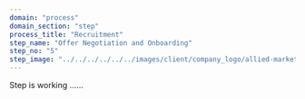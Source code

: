 ```yaml
---
domain: "process"
domain_section: "step"
process_title: "Recruitment"
step_name: "Offer Negotiation and Onboarding"
step_no: "5"
step_image: "../../../../../../images/client/company_logo/allied-marketing.png"
---
```


Step is working ......
